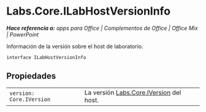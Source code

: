 
# <a name="labs.core.ilabhostversioninfo"></a>Labs.Core.ILabHostVersionInfo

 _**Hace referencia a:** apps para Office | Complementos de Office | Office Mix | PowerPoint_

Información de la versión sobre el host de laboratorio.

```
interface ILabHostVersionInfo
```


## <a name="properties"></a>Propiedades


|||
|:-----|:-----|
| `version: Core.IVersion`|La versión [Labs.Core.IVersion](../../reference/office-mix/labs.core.iversion.md) del host.|
